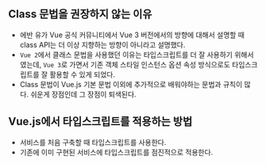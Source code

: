 ## Class 문법을 권장하지 않는 이유
* 에반 유가 Vue 공식 커뮤니티에서 Vue 3 버전에서의 방향에 대해서 설명할 때 class API는 더 이상 지향하는 방향이 아니라고 설명했다.
* `Vue 2`에서 클래스 문법을 사용했던 이유는 타입스크립트를 더 잘 사용하기 위해서였는데, `Vue 3`로 가면서 기존 객체 스타일 인스턴스 옵션 속성 방식으로도 타입스크립트를 잘 활용할 수 있게 되었다.
* Class 문법이 Vue.js 기본 문법 이외에 추가적으로 배워야하는 문법과 규칙이 많다. 쉬운게 장점인데 그 장점이 퇴색된다.

## Vue.js에서 타입스크립트를 적용하는 방법
* 서비스를 처음 구축할 때 타입스크립트를 사용한다.
* 기존에 이미 구현된 서비스에 타입스크립트를 점진적으로 적용한다.